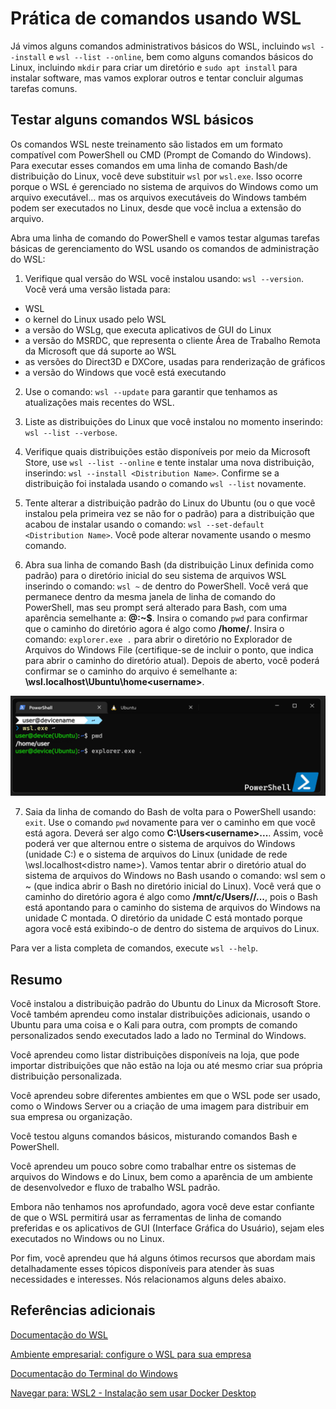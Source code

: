 # Prática de comandos usando WSL
Já vimos alguns comandos administrativos básicos do WSL, incluindo `wsl --install` e `wsl --list --online`, bem como alguns comandos básicos do Linux, incluindo `mkdir` para criar um diretório e `sudo apt install` <x> para instalar software, mas vamos explorar outros e tentar concluir algumas tarefas comuns.

## Testar alguns comandos WSL básicos
Os comandos WSL neste treinamento são listados em um formato compatível com PowerShell ou CMD (Prompt de Comando do Windows). Para executar esses comandos em uma linha de comando Bash/de distribuição do Linux, você deve substituir `wsl` por `wsl.exe`. Isso ocorre porque o WSL é gerenciado no sistema de arquivos do Windows como um arquivo executável... mas os arquivos executáveis do Windows também podem ser executados no Linux, desde que você inclua a extensão do arquivo.

Abra uma linha de comando do PowerShell e vamos testar algumas tarefas básicas de gerenciamento do WSL usando os comandos de administração do WSL:
1. Verifique qual versão do WSL você instalou usando: `wsl --version`. Você verá uma versão listada para:

- WSL
- o kernel do Linux usado pelo WSL
- a versão do WSLg, que executa aplicativos de GUI do Linux
- a versão do MSRDC, que representa o cliente Área de Trabalho Remota da Microsoft que dá suporte ao WSL
- as versões do Direct3D e DXCore, usadas para renderização de gráficos
- a versão do Windows que você está executando

2. Use o comando: `wsl --update` para garantir que tenhamos as atualizações mais recentes do WSL.

3. Liste as distribuições do Linux que você instalou no momento inserindo: `wsl --list --verbose`.

4. Verifique quais distribuições estão disponíveis por meio da Microsoft Store, use `wsl --list --online` e tente instalar uma nova distribuição, inserindo: `wsl --install <Distribution Name>`. Confirme se a distribuição foi instalada usando o comando `wsl --list` novamente.

5. Tente alterar a distribuição padrão do Linux do Ubuntu (ou o que você instalou pela primeira vez se não for o padrão) para a distribuição que acabou de instalar usando o comando: `wsl --set-default <Distribution Name>`. Você pode alterar novamente usando o mesmo comando.

6. Abra sua linha de comando Bash (da distribuição Linux definida como padrão) para o diretório inicial do seu sistema de arquivos WSL inserindo o comando: `wsl ~` de dentro do PowerShell. Você verá que permanece dentro da mesma janela de linha de comando do PowerShell, mas seu prompt será alterado para Bash, com uma aparência semelhante a: **<user>@<CPU-name>:~$**. Insira o comando `pwd` para confirmar que o caminho do diretório agora é algo como **/home/<username>**. Insira o comando: `explorer.exe .` para abrir o diretório no Explorador de Arquivos do Windows File (certifique-se de incluir o ponto, que indica para abrir o caminho do diretório atual). Depois de aberto, você poderá confirmar se o caminho do arquivo é semelhante a: **\\wsl.localhost\Ubuntu\home\<username>**.

![Captura de tela do terminal do PowerShell com o comando wsl ~ inserido mostrando o caminho.](../images/wsl-home-command.png)

7. Saia da linha de comando do Bash de volta para o PowerShell usando: `exit`. Use o comando `pwd` novamente para ver o caminho em que você está agora. Deverá ser algo como **C:\Users\<username>\...**. Assim, você poderá ver que alternou entre o sistema de arquivos do Windows (unidade C:\) e o sistema de arquivos do Linux (unidade de rede \\wsl.localhost\<distro name>). Vamos tentar abrir o diretório atual do sistema de arquivos do Windows no Bash usando o comando: wsl sem o ~ (que indica abrir o Bash no diretório inicial do Linux). Você verá que o caminho do diretório agora é algo como **/mnt/c/Users/<username>/...**, pois o Bash está apontando para o caminho do sistema de arquivos do Windows na unidade C montada. O diretório da unidade C está montado porque agora você está exibindo-o de dentro do sistema de arquivos do Linux.

Para ver a lista completa de comandos, execute `wsl --help`.

## Resumo

Você instalou a distribuição padrão do Ubuntu do Linux da Microsoft Store. Você também aprendeu como instalar distribuições adicionais, usando o Ubuntu para uma coisa e o Kali para outra, com prompts de comando personalizados sendo executados lado a lado no Terminal do Windows.

Você aprendeu como listar distribuições disponíveis na loja, que pode importar distribuições que não estão na loja ou até mesmo criar sua própria distribuição personalizada.

Você aprendeu sobre diferentes ambientes em que o WSL pode ser usado, como o Windows Server ou a criação de uma imagem para distribuir em sua empresa ou organização.

Você testou alguns comandos básicos, misturando comandos Bash e PowerShell.

Você aprendeu um pouco sobre como trabalhar entre os sistemas de arquivos do Windows e do Linux, bem como a aparência de um ambiente de desenvolvedor e fluxo de trabalho WSL padrão.

Embora não tenhamos nos aprofundado, agora você deve estar confiante de que o WSL permitirá usar as ferramentas de linha de comando preferidas e os aplicativos de GUI (Interface Gráfica do Usuário), sejam eles executados no Windows ou no Linux.

Por fim, você aprendeu que há alguns ótimos recursos que abordam mais detalhadamente esses tópicos disponíveis para atender às suas necessidades e interesses. Nós relacionamos alguns deles abaixo.

## Referências adicionais

[Documentação do WSL](https://learn.microsoft.com/pt-br/windows/wsl)

[Ambiente empresarial: configure o WSL para sua empresa](https://learn.microsoft.com/pt-br/windows/wsl/enterprise)

[Documentação do Terminal do Windows](https://learn.microsoft.com/pt-br/windows/terminal/)

[Navegar para: WSL2 - Instalação sem usar Docker Desktop](../wsl-without-dd/introduction.md)

